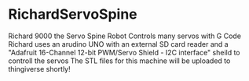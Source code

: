 # RichardServoSpine
Richard 9000 the Servo Spine Robot Controls many servos with G Code
Richard uses an arudino UNO with an external SD card reader and a "Adafruit 16-Channel 12-bit PWM/Servo Shield - I2C interface" sheild to controll the servos 
The STL files for this machine will be uploaded to thingiverse shortly!
